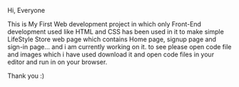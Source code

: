 Hi, Everyone

This is My First Web development project in which only Front-End development used like HTML and CSS has been used in it to make simple LifeStyle Store web page which contains Home page, signup page and sign-in page...
and i am currently working on it.
to see please open code file and images which i have used download it and open code files in your editor and run in on your browser.

Thank you :)
